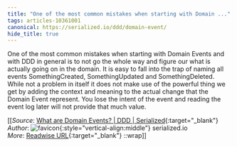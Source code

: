 ```yaml
---
title: "One of the most common mistakes when starting with Domain ..."
tags: articles-10361001
canonical: https://serialized.io/ddd/domain-event/
hide_title: true
---
```


One of the most common mistakes when starting with Domain Events and with DDD in general is to not go the whole way and figure our what is actually going on in the domain. It is easy to fall into the trap of naming all events SomethingCreated, SomethingUpdated and SomethingDeleted. While not a problem in itself it does not make use of the powerful thing we get by adding the context and meaning to the actual change that the Domain Event represent. You lose the intent of the event and reading the event log later will not provide that much value.


[[_Source_: [What are Domain Events? | DDD | Serialized](https://serialized.io/ddd/domain-event/){:target="_blank"}<br>
_Author_: ![favicon](https://s2.googleusercontent.com/s2/favicons?domain=serialized.io){:style="vertical-align:middle"} serialized.io<br>
_More_: [Readwise URL](https://readwise.io/open/211653889){:target="_blank"}
::wrap]]